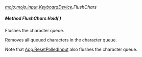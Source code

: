 _[mojo](../../modules/mojo/mojo-module.md):[mojo.input](../../modules/mojo/mojo-input.md).[KeyboardDevice](../../modules/mojo/mojo-input-keyboarddevice.md).FlushChars_
##### Method FlushChars:Void(  )
Flushes the character queue.

Removes all queued characters in the character queue.

Note that [App.ResetPolledInput](AppInstance-ResetPolledInput.md) also flushes the character queue.
